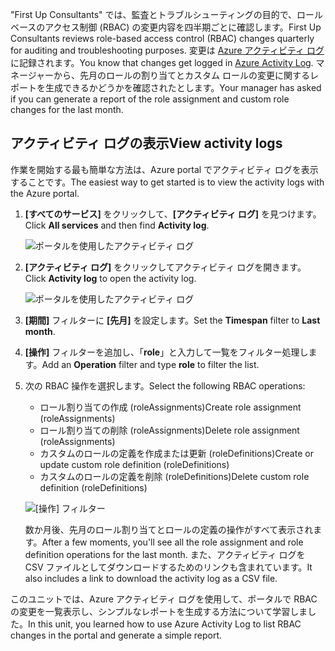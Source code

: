 <span data-ttu-id="3994c-101">"First Up Consultants" では、監査とトラブルシューティングの目的で、ロール ベースのアクセス制御 (RBAC) の変更内容を四半期ごとに確認します。</span><span class="sxs-lookup"><span data-stu-id="3994c-101">First Up Consultants reviews role-based access control (RBAC) changes quarterly for auditing and troubleshooting purposes.</span></span> <span data-ttu-id="3994c-102">変更は [Azure アクティビティ ログ](/azure/monitoring-and-diagnostics/monitoring-overview-activity-logs)に記録されます。</span><span class="sxs-lookup"><span data-stu-id="3994c-102">You know that changes get logged in [Azure Activity Log](/azure/monitoring-and-diagnostics/monitoring-overview-activity-logs).</span></span> <span data-ttu-id="3994c-103">マネージャーから、先月のロールの割り当てとカスタム ロールの変更に関するレポートを生成できるかどうかを確認されたとします。</span><span class="sxs-lookup"><span data-stu-id="3994c-103">Your manager has asked if you can generate a report of the role assignment and custom role changes for the last month.</span></span>

## <a name="view-activity-logs"></a><span data-ttu-id="3994c-104">アクティビティ ログの表示</span><span class="sxs-lookup"><span data-stu-id="3994c-104">View activity logs</span></span>

<span data-ttu-id="3994c-105">作業を開始する最も簡単な方法は、Azure portal でアクティビティ ログを表示することです。</span><span class="sxs-lookup"><span data-stu-id="3994c-105">The easiest way to get started is to view the activity logs with the Azure portal.</span></span>

1. <span data-ttu-id="3994c-106">**[すべてのサービス]** をクリックして、**[アクティビティ ログ]** を見つけます。</span><span class="sxs-lookup"><span data-stu-id="3994c-106">Click **All services** and then find **Activity log**.</span></span>

    ![ポータルを使用したアクティビティ ログ](../media/6-all-services-activity-log.png)

1. <span data-ttu-id="3994c-108">**[アクティビティ ログ]** をクリックしてアクティビティ ログを開きます。</span><span class="sxs-lookup"><span data-stu-id="3994c-108">Click **Activity log** to open the activity log.</span></span>

    ![ポータルを使用したアクティビティ ログ](../media/6-activity-log-portal.png)

1. <span data-ttu-id="3994c-110">**[期間]** フィルターに **[先月]** を設定します。</span><span class="sxs-lookup"><span data-stu-id="3994c-110">Set the **Timespan** filter to **Last month**.</span></span>

1. <span data-ttu-id="3994c-111">**[操作]** フィルターを追加し、「**role**」と入力して一覧をフィルター処理します。</span><span class="sxs-lookup"><span data-stu-id="3994c-111">Add an **Operation** filter and type **role** to filter the list.</span></span>

1. <span data-ttu-id="3994c-112">次の RBAC 操作を選択します。</span><span class="sxs-lookup"><span data-stu-id="3994c-112">Select the following RBAC operations:</span></span>

    - <span data-ttu-id="3994c-113">ロール割り当ての作成 (roleAssignments)</span><span class="sxs-lookup"><span data-stu-id="3994c-113">Create role assignment (roleAssignments)</span></span>
    - <span data-ttu-id="3994c-114">ロール割り当ての削除 (roleAssignments)</span><span class="sxs-lookup"><span data-stu-id="3994c-114">Delete role assignment (roleAssignments)</span></span>
    - <span data-ttu-id="3994c-115">カスタムのロールの定義を作成または更新 (roleDefinitions)</span><span class="sxs-lookup"><span data-stu-id="3994c-115">Create or update custom role definition (roleDefinitions)</span></span>
    - <span data-ttu-id="3994c-116">カスタムのロールの定義を削除 (roleDefinitions)</span><span class="sxs-lookup"><span data-stu-id="3994c-116">Delete custom role definition (roleDefinitions)</span></span>

    ![[操作] フィルター](../media/6-operation-filter.png)

    <span data-ttu-id="3994c-118">数か月後、先月のロール割り当てとロールの定義の操作がすべて表示されます。</span><span class="sxs-lookup"><span data-stu-id="3994c-118">After a few moments, you'll see all the role assignment and role definition operations for the last month.</span></span> <span data-ttu-id="3994c-119">また、アクティビティ ログを CSV ファイルとしてダウンロードするためのリンクも含まれています。</span><span class="sxs-lookup"><span data-stu-id="3994c-119">It also includes a link to download the activity log as a CSV file.</span></span>

<span data-ttu-id="3994c-120">このユニットでは、Azure アクティビティ ログを使用して、ポータルで RBAC の変更を一覧表示し、シンプルなレポートを生成する方法について学習しました。</span><span class="sxs-lookup"><span data-stu-id="3994c-120">In this unit, you learned how to use Azure Activity Log to list RBAC changes in the portal and generate a simple report.</span></span>